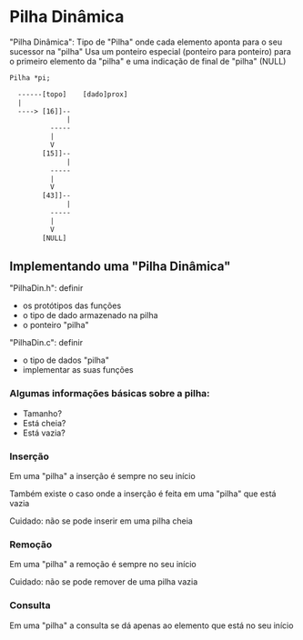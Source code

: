 # Pilha Dinâmica

"Pilha Dinâmica":
Tipo de "Pilha" onde cada elemento
aponta para o seu sucessor na "pilha"
Usa um ponteiro especial
(ponteiro para ponteiro) para o
primeiro elemento da "pilha" e uma
indicação de final de "pilha" (NULL)

```txt
Pilha *pi;

  ------[topo]    [dado]prox]
  |
  ----> [16]]--
              |
          -----
          |
          V    
        [15]]--
              |
          -----
          |
          V 
        [43]]--
              |
          -----
          |
          V 
        [NULL]
```

## Implementando uma "Pilha Dinâmica"
"PilhaDin.h": definir
- os protótipos das funções
- o tipo de dado armazenado na pilha
- o ponteiro "pilha"

"PilhaDin.c": definir
- o tipo de dados "pilha"
- implementar as suas funções

### Algumas informações básicas sobre a pilha:
- Tamanho?
- Está cheia?
- Está vazia?

### Inserção

Em uma "pilha" a inserção é sempre no seu início

Também existe o caso onde a inserção é feita
em uma "pilha" que está vazia

Cuidado: não se pode inserir em uma pilha cheia

### Remoção

Em uma "pilha" a remoção é sempre no seu início

Cuidado: não se pode remover de uma pilha vazia

### Consulta

Em uma "pilha" a consulta se dá apenas
ao elemento que está no seu início